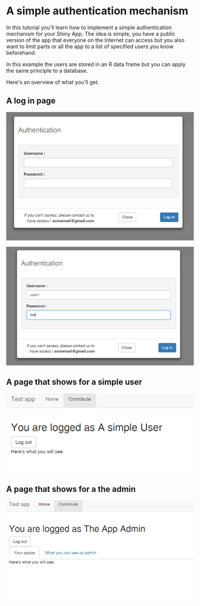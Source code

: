 # A simple authentication mechanism

In this tutorial you'll learn how to implement a simple authentication mechanism for your Shiny App. 
The idea is simple, you have a public version of the app that everyone on the Internet can access but you also want to limit parts or all the app to a list of specified users you know beforehand. 

In this example the users are stored in an R data frame but you can apply the same principle to a database.

Here's an overview of what you'll get. 

## A log in page

![](assets/screenshot.PNG)

![](assets/log.PNG)

## A page that shows for a simple user

![](assets/page1.PNG)

## A page that shows for a the admin
![](assets/page2.PNG)

